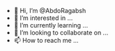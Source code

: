 - 👋 Hi, I’m @AbdoRagabsh
- 👀 I’m interested in ...
- 🌱 I’m currently learning ...
- 💞️ I’m looking to collaborate on ...
- 📫 How to reach me ...

<!---
AbdoRagabsh/AbdoRagabsh is a ✨ special ✨ repository because its `README.md` (this file) appears on your GitHub profile.
You can click the Preview link to take a look at your changes.
--->
